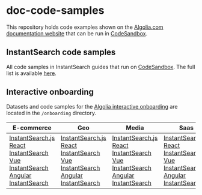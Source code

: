 # doc-code-samples

This repository holds code examples shown on the [Algolia.com documentation website](https://algolia.com/doc) that can be run in [CodeSandbox](https://codesandbox.io/).

## InstantSearch code samples

All code samples in InstantSearch guides that run on [CodeSandbox](https://codesandbox.io/). The full list is available [here](https://instantsearch-templates.netlify.com).

## Interactive onboarding

Datasets and code samples for the [Algolia interactive onboarding](https://algolia.com/doc/onboarding) are located in the `/onboarding` directory.

| E-commerce                                                   | Geo                                                          | Media                                                        | Saas                                                         |
| ------------------------------------------------------------ | ------------------------------------------------------------ | ------------------------------------------------------------ | ------------------------------------------------------------ |
| [InstantSearch.js](https://codesandbox.io/s/github/algolia/doc-code-samples/tree/master/onboarding/demos/instantsearchjs/ecommerce)<br />[React InstantSearch](https://codesandbox.io/s/github/algolia/doc-code-samples/tree/master/onboarding/demos/react/ecommerce)<br />[Vue InstantSearch](https://codesandbox.io/s/github/algolia/doc-code-samples/tree/master/onboarding/demos/vue/ecommerce)<br />[Angular InstantSearch](https://codesandbox.io/s/github/algolia/doc-code-samples/tree/master/onboarding/demos/angular/ecommerce) | [InstantSearch.js](https://codesandbox.io/s/github/algolia/doc-code-samples/tree/master/onboarding/demos/instantsearchjs/geo)<br />[React InstantSearch](https://codesandbox.io/s/github/algolia/doc-code-samples/tree/master/onboarding/demos/react/geo)<br />[Vue InstantSearch](https://codesandbox.io/s/github/algolia/doc-code-samples/tree/master/onboarding/demos/vue/geo)<br />[Angular InstantSearch](https://codesandbox.io/s/github/algolia/doc-code-samples/tree/master/onboarding/demos/angular/geo) | [InstantSearch.js](https://codesandbox.io/s/github/algolia/doc-code-samples/tree/master/onboarding/demos/instantsearchjs/media)<br />[React InstantSearch](https://codesandbox.io/s/github/algolia/doc-code-samples/tree/master/onboarding/demos/react/media)<br />[Vue InstantSearch](https://codesandbox.io/s/github/algolia/doc-code-samples/tree/master/onboarding/demos/vue/media)<br />[Angular InstantSearch](https://codesandbox.io/s/github/algolia/doc-code-samples/tree/master/onboarding/demos/angular/media) | [InstantSearch.js](https://codesandbox.io/s/github/algolia/doc-code-samples/tree/master/onboarding/demos/instantsearchjs/saas)<br />[React InstantSearch](https://codesandbox.io/s/github/algolia/doc-code-samples/tree/master/onboarding/demos/react/saas)<br />[Vue InstantSearch](https://codesandbox.io/s/github/algolia/doc-code-samples/tree/master/onboarding/demos/vue/saas)<br />[Angular InstantSearch](https://codesandbox.io/s/github/algolia/doc-code-samples/tree/master/onboarding/demos/angular/saas) |


